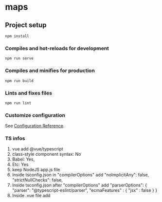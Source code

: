 # maps

## Project setup
```
npm install
```

### Compiles and hot-reloads for development
```
npm run serve
```

### Compiles and minifies for production
```
npm run build
```

### Lints and fixes files
```
npm run lint
```

### Customize configuration
See [Configuration Reference](https://cli.vuejs.org/config/).


### TS infos
1. vue add @vue/typescript
2. class-style component syntax: No
3. Babel: Yes,
4. Etc: Yes
5. keep NodeJS app.js file
6. Inside tsconfig.json in "compilerOptions" add
    "noImplicitAny": false,
    "strictNullChecks": false,
7. Inside tsconfig.json after "compilerOptions" add
    "parserOptions": {
        "parser": "@typescript-eslint/parser",
        "ecmaFeatures" : {
        "jsx" : false
        }
    }
8. Inside .vue file add <script lang="ts">, to make the .vue file ts
9. init temp 
    let temp: any = this;
    and use "temp" instead of "this"
10. first save all changes. then "npm run build" and check compiling error. Then "npm run serve"


### Mongoose infos
1. Run "npm install mongoose" in the directory /maps_api 
2. Run "npm install dotenv" in the directory /maps_api for initializing environment variables
3. add /models/Place.js for the DB model Place in the directory /maps_api
4. Mongoose functions work perfectly: find(), updateOne(), save(), remove()
5. Mongoose functions do not work, and need to check later: findById()
6. MongoDB account url: cloud.mongodb.com
    user name: muksitur9191@gmail.com
    password: regna9191
7. Follow example_MongoDB_cluster.png as reference for better understanding
8. Database access: follow /maps_api/.env as reference
9. Network access: any IP address
10. Databases tab:
    Browse collections
    connect: connect using MongoDB compass
